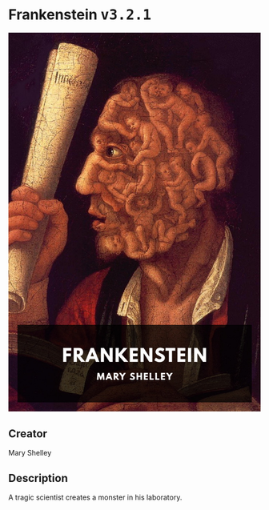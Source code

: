 
# Frankenstein <kbd>v3.2.1</kbd>

<center>
  <img src="./cover-1024.jpg"/>
</center>

## Creator
Mary Shelley

## Description
A tragic scientist creates a monster in his laboratory.
